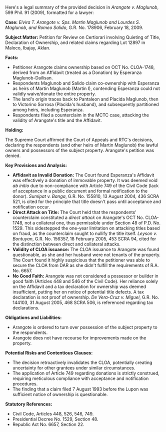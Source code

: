 Here's a legal summary of the provided decision in *Arangote v. Maglunob*, 599 Phil. 91 (2009), formatted for a lawyer:

**Case:** *Elvira T. Arangote v. Sps. Martin Maglunob and Lourdes S. Maglunob, and Romeo Salido*, G.R. No. 178906, February 18, 2009.

**Subject Matter:** Petition for Review on Certiorari involving Quieting of Title, Declaration of Ownership, and related claims regarding Lot 12897 in Maloco, Ibajay, Aklan.

**Facts:**

*   Petitioner Arangote claims ownership based on OCT No. CLOA-1748, derived from an Affidavit (treated as a Donation) by Esperanza Maglunob-Dailisan.
*   Respondents Maglunob and Salido claim co-ownership with Esperanza as heirs of Martin Maglunob (Martin I), contending Esperanza could not validly waive/donate the entire property.
*   The land's origin traces back to Pantaleon and Placida Maglunob, then to Victorino Sorrosa (Placida's husband), and subsequently partitioned among heirs, including Esperanza.
*   Respondents filed a counterclaim in the MCTC case, attacking the validity of Arangote's title and the Affidavit.

**Holding:**

The Supreme Court affirmed the Court of Appeals and RTC's decisions, declaring the respondents (and other heirs of Martin Maglunob) the lawful owners and possessors of the subject property. Arangote's petition was denied.

**Key Provisions and Analysis:**

*   **Affidavit as Invalid Donation:** The Court found Esperanza's Affidavit was effectively a donation of immovable property. It was deemed void *ab initio* due to non-compliance with Article 749 of the Civil Code (lack of acceptance in a public document and formal notification to the donor). *Sumipat v. Banga*, G.R. No. 155810, 13 August 2004, 436 SCRA 521, is cited for the principle that title doesn't pass until acceptance and notification occur.
*   **Direct Attack on Title:**  The Court held that the respondents' counterclaim constituted a *direct attack* on Arangote's OCT No. CLOA-1748, not a collateral one, thus permissible under Section 48 of P.D. No. 1529. This sidestepped the one-year limitation on attacking titles based on fraud, as the counterclaim sought to nullify the title itself. *Leyson v. Bontuyan*, G.R. No. 156357, 18 February 2005, 453 SCRA 94, cited for the distinction between direct and collateral attacks.
*   **Validity of CLOA issuance:** The CLOA issuance to Arangote was found questionable, as she and her husband were not tenants of the property. The Court found it highly suspicious that the petitioner was able to secure the CLOA from DAR as she didn't fulfill the requirements of R.A. No. 6657.
*   **No Good Faith:** Arangote was not considered a possessor or builder in good faith (Articles 448 and 546 of the Civil Code). Her reliance solely on the Affidavit and a tax declaration for ownership was deemed insufficient, putting her on notice of potential title defects. A tax declaration is not proof of ownership. *De Vera-Cruz v. Miguel*, G.R. No. 144103, 31 August 2005, 468 SCRA 506, is referenced regarding tax declarations.

**Obligations and Liabilities:**

*   Arangote is ordered to turn over possession of the subject property to the respondents.
*   Arangote does not have recourse for improvements made on the property.

**Potential Risks and Contentious Clauses:**

*   The decision retroactively invalidates the CLOA, potentially creating uncertainty for other grantees under similar circumstances.
*   The application of Article 749 regarding donations is strictly construed, requiring meticulous compliance with acceptance and notification procedures.
*   The finding that a claim filed 7 August 1993 before the Lupon was sufficient notice of ownership is questionable.

**Statutory References:**

*   Civil Code, Articles 448, 526, 546, 749.
*   Presidential Decree No. 1529, Section 48.
*   Republic Act No. 6657, Section 22.
